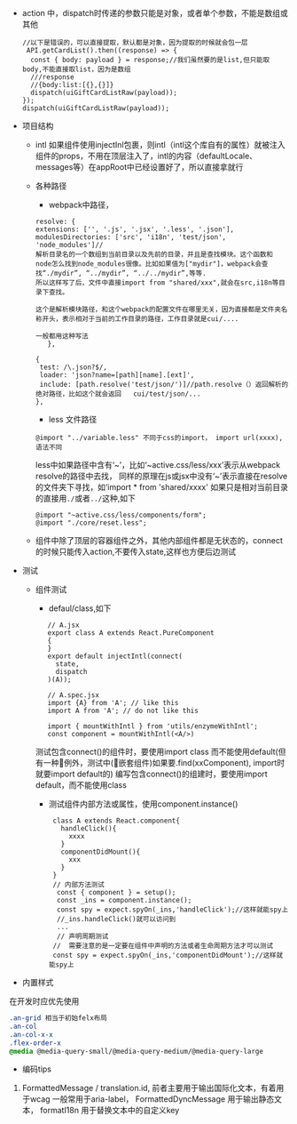 - action 中，dispatch时传递的参数只能是对象，或者单个参数，不能是数组或其他
    ```
    //以下是错误的，可以直接提取，默认都是对象，因为提取的时候就会包一层
     API.getCardList().then((response) => {
      const { body: payload } = response;//我们虽然要的是list,但只能取body,不能直接取list，因为是数组
      ///response
      //{body:list:[{},{}]}
      dispatch(uiGiftCardListRaw(payload));
    });
    dispatch(uiGiftCardListRaw(payload));
    ```
- 项目结构
    - intl
        如果组件使用injectInl包裹，则intl（intl这个库自有的属性）就被注入组件的props，不用在顶层注入了，intl的内容（defaultLocale、messages等）在appRoot中已经设置好了，所以直接拿就行

    - 各种路径

        * webpack中路径，
        ```
        resolve: {
        extensions: ['', '.js', '.jsx', '.less', '.json'],
        modulesDirectories: ['src', 'i18n', 'test/json', 'node_modules']//
        解析目录名的一个数组到当前目录以及先前的目录，并且是查找模块。这个函数和node怎么找到node_modules很像。比如如果值为["mydir"]，webpack会查找“./mydir”, “../mydir”, “../../mydir”,等等.
        所以这样写了后，文件中直接import from "shared/xxx",就会在src,i18n等目录下查找。

        这个是解析模块路径，和这个webpack的配置文件在哪里无关，因为直接都是文件夹名称开头，表示相对于当前的工作目录的路径，工作目录就是cui/....
        
        一般都用这种写法
           },

        {
         test: /\.json?$/,
         loader: 'json?name=[path][name].[ext]',
         include: [path.resolve('test/json/')]//path.resolve（）返回解析的绝对路径，比如这个就会返回   cui/test/json/...
        },

        ```
        * less 文件路径
        ```
        @import "../variable.less" 不同于css的import， import url(xxxx),语法不同

        ```
        less中如果路径中含有‘~’，比如‘~active.css/less/xxx’表示从webpack resolve的路径中去找，
        同样的原理在js或jsx中没有‘~’表示直接在resolve的文件夹下寻找，如‘import * from 'shared/xxxx' 
        如果只是相对当前目录的直接用`./`或者`../`这种,如下
        ```
        @import "~active.css/less/components/form";
        @import "./core/reset.less";

        ```

    - 组件中除了顶层的容器组件之外，其他内部组件都是无状态的，connect的时候只能传入action,不要传入state,这样也方便后边测试


- 测试
    - 组件测试
        - defaul/class,如下
        ```
           // A.jsx
           export class A extends React.PureComponent
           {
           }
           export default injectIntl(connect(
             state,
             dispatch
           )(A));
           
           // A.spec.jsx
           import {A} from 'A'; // like this
           import A from 'A'; // do not like this
           
           import { mountWithIntl } from 'utils/enzymeWithIntl';
           const component = mountWithIntl(<A/>)
        ```
        测试包含connect()的组件时，要使用import class 而不能使用default(但有一种例外，测试中(嵌套组件)如果要.find(xxComponent), import时就要import default的)
        编写包含connect()的组建时，要使用import default，而不能使用class

       - 测试组件内部方法或属性，使用component.instance()
         ```
          class A extends React.component{
            handleClick(){
              xxxx
            }
            componentDidMount(){
              xxx
            }
          }
          // 内部方法测试
           const { component } = setup();
           const _ins = component.instance();
           const spy = expect.spyOn(_ins,'handleClick');//这样就能spy上
           //_ins.handleClick()就可以访问到
           ...
           // 声明周期测试
          //  需要注意的是一定要在组件中声明的方法或者生命周期方法才可以测试
          const spy = expect.spyOn(_ins,'componentDidMount');//这样就能spy上           

         ``` 

- 内置样式

在开发时应优先使用

```css
.an-grid 相当于初始felx布局
.an-col
.an-col-x-x
.flex-order-x
@media @media-query-small/@media-query-medium/@media-query-large 
```

- 编码tips

1. FormattedMessage / translation.id, 前者主要用于输出国际化文本，有着用于wcag 一般常用于aria-label， FormattedDyncMessage 用于输出静态文本， formatI18n 用于替换文本中的自定义key
